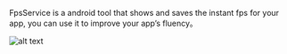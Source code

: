 FpsService is a android tool that shows and saves the instant fps for your app, you can use it to improve your app’s fluency。

![alt text](https://raw.github.com/1860yk/FpsService/master/device.png "FpsService Demo")